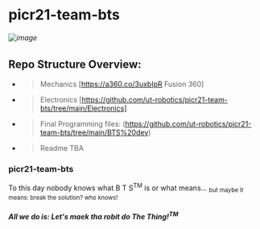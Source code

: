 # picr21-team-bts
###### ![image](https://user-images.githubusercontent.com/30321314/132842864-88c2c4f2-6b53-4bf2-b4de-b94aaf28764a.png)
## Repo Structure Overview:
- > Mechanics [https://a360.co/3uxbIpR Fusion 360]
- > Electronics [https://github.com/ut-robotics/picr21-team-bts/tree/main/Electronics]
- > Final Programming files: (https://github.com/ut-robotics/picr21-team-bts/tree/main/BTS%20dev)
- > Readme TBA

### picr21-team-bts
To this day nobody knows what B T S<sup>TM</sup> is or what means... 
<sub>but maybe it means: break the solution? who knows!</sub>
##### All we do is: Let's maek tha robit do The Thing!<sup>TM</sup>
